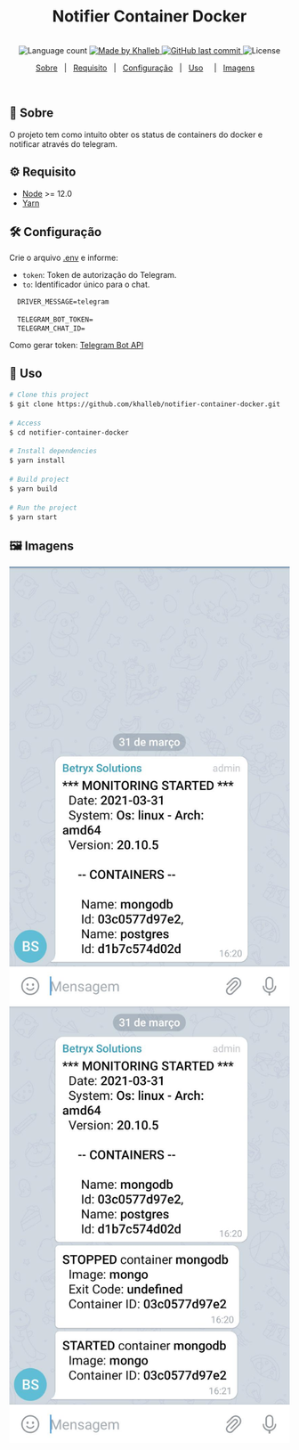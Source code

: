 <h1 align="center">
   Notifier Container Docker
</h1>

<p align="center">
  <br>
  <img alt="Language count" src="https://img.shields.io/github/repo-size/khalleb/notifier-container-docker"/>

  <a href="https://www.linkedin.com/in/khalleb/">
    <img alt="Made by Khalleb" src="https://img.shields.io/badge/made%20by-khalleb-%237519C1">
  </a>

  <a href="https://github.com/khalleb/ignews/commits/main">
    <img alt="GitHub last commit" src="https://img.shields.io/github/last-commit/khalleb/notifier-container-docker">
  </a>

  <img alt="License" src="https://img.shields.io/github/license/khalleb/notifier-container-docker">
</p>


<p align="center">
  <a href="#dart-sobre">Sobre</a> &#xa0; | &#xa0;
  <a href="#gear-requisito">Requisito</a> &#xa0; | &#xa0;
  <a href="#hammer_and_wrench-configuração">Configuração</a> &#xa0; | &#xa0;
  <a href="#rocket-uso">Uso</a> &#xa0; &#xa0; | &#xa0;
  <a href="#framed_picture-imagens">Imagens</a> &#xa0; &#xa0;
</p>

<br>

## :dart: Sobre ##
O projeto tem como intuito obter os status de containers do docker e notificar através do telegram.
## :gear: Requisito ##

- [Node](https://nodejs.org/en/) >= 12.0
- [Yarn](https://yarnpkg.com/lang/en/)


## :hammer_and_wrench: Configuração
Crie o arquivo [.env](https://github.com/khalleb/notifier-container-docker/blob/main/.env.example) e informe:
* `token`: Token de autorização do Telegram.
* `to`:  Identificador único para o chat.
```env
  DRIVER_MESSAGE=telegram

  TELEGRAM_BOT_TOKEN=
  TELEGRAM_CHAT_ID=
```
Como gerar token: [Telegram Bot API](https://core.telegram.org/bots/api)

## :rocket: Uso ##

```bash
# Clone this project
$ git clone https://github.com/khalleb/notifier-container-docker.git

# Access
$ cd notifier-container-docker

# Install dependencies
$ yarn install

# Build project
$ yarn build

# Run the project
$ yarn start
```
## :framed_picture: Imagens ##

<div align="center">
    <img alt = "Image telegram one" src = "./.github/images/image-01.jpeg" max-width = "300px"/>
    <img alt = "Image telegram two" src = "./.github/images/image-02.jpeg" max-width = "300px"/>
</div>



